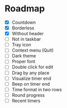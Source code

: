 # Roadmap #

* [X] Countdown
* [X] Borderless
* [X] Without header
* [ ] Not in taskbar
* [ ] Tray icon
* [ ] Context menu (Quit)
* [ ] Dark theme
* [ ] Proper font
* [ ] Double click for edit
* [ ] Drag by any place
* [ ] Visualize timer end
* [ ] Beep on timer end
* [ ] Time format in two rows
* [ ] Round progress
* [ ] Recent timers
